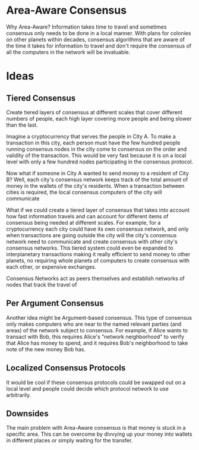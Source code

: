 # Area-Aware Consensus

Why Area-Aware? Information takes time to travel and sometimes consensus only needs to be done in a local manner. With plans for colonies on other planets within decades, consensus algorithms that are aware of the time it takes for information to travel and don't require the consensus of all the computers in the network will be invaluable.

# Ideas

## Tiered Consensus

Create tiered layers of consensus at different scales that cover different numbers of people, each high layer covering more people and being slower than the last.

Imagine a cryptocurrency that serves the people in City A. To make a transaction in this city, each person must have the few hundred people running consensus nodes in the city come to consensus on the order and validity of the transaction. This would be very fast because it is on a local level with only a few hundred nodes participating in the consensus protocol.

Now what if someone in City A wanted to send money to a resident of City B? Well, each city's consensus network keeps track of the total amount of money in the wallets of the city's residents. When a transaction between cities is required, the local consensus computers of the city will communicate 

What if we could create a tiered layer of consensus that takes into account how fast information travels and can account for different items of consensus being needed at different scales. For example, for a cryptocurrency each city could have its own consensus network, and only when transactions are going outside the city will the city's consensus network need to communicate and create consensus with other city's consensus networks. This tiered system could even be expanded to interplanetary transactions making it really efficient to send money to other planets, no requiring whole planets of computers to create consensus with each other, or expensive exchanges.

Consensus Networks act as peers themselves and establish networks of nodes that track the travel of 

## Per Argument Consensus

Another idea might be Argument-based consensus. This type of consensus only makes computers who are near to the named relevant parties (and areas) of the network subject to consensus. For example, if Alice wants to transact with Bob, this requires Alice's "network neighborhood" to verify that Alice has money to spend, and it requires Bob's neighborhood to take note of the new money Bob has. 

## Localized Consensus Protocols
It would be cool if these consensus protocols could be swapped out on a local level and people could decide which protocol network to use arbitrarily.


## Downsides

The main problem with Area-Aware consensus is that money is stuck in a specific area. This can be overcome by divvying up your money into wallets in different places or simply waiting for the transfer.
